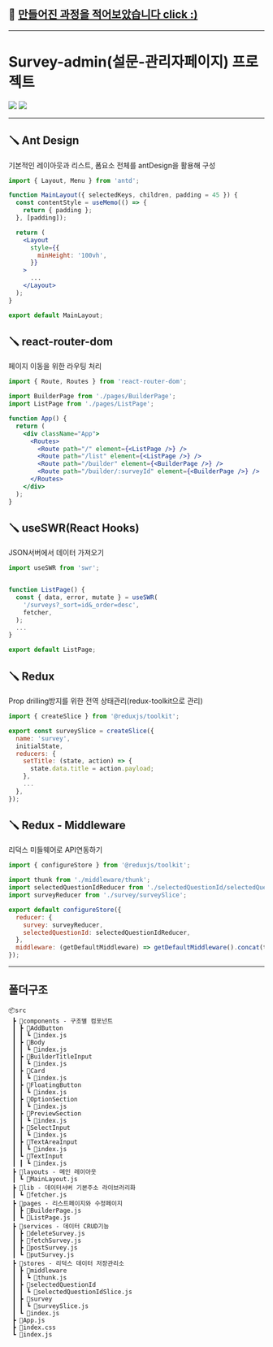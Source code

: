 ## 📝 [만들어진 과정을 적어보았습니다 click :)](https://velog.io/@aoh1223/SurveyProjectadmin-%ED%81%B4%EB%A1%A0%EC%BD%94%EB%94%A9-%EC%A0%95%EB%A6%AC%ED%95%98%EA%B8%B0)

---

# Survey-admin(설문-관리자페이지) 프로젝트

<img src="https://user-images.githubusercontent.com/76725512/182094370-9547c841-1533-4cf0-87b4-9f723b025038.png" />

<img src="https://user-images.githubusercontent.com/76725512/182094350-b8c4c2d6-a13e-4b13-bc78-d47c97ebd25e.png" />

---

## 🪛 Ant Design

기본적인 레이아웃과 리스트, 폼요소 전체를 antDesign을 활용해 구성

```jsx
import { Layout, Menu } from 'antd';

function MainLayout({ selectedKeys, children, padding = 45 }) {
  const contentStyle = useMemo(() => {
    return { padding };
  }, [padding]);

  return (
    <Layout
      style={{
        minHeight: '100vh',
      }}
    >
      ...
    </Layout>
  );
}

export default MainLayout;
```

## 🪛 react-router-dom

페이지 이동을 위한 라우팅 처리

```jsx
import { Route, Routes } from 'react-router-dom';

import BuilderPage from './pages/BuilderPage';
import ListPage from './pages/ListPage';

function App() {
  return (
    <div className="App">
      <Routes>
        <Route path="/" element={<ListPage />} />
        <Route path="/list" element={<ListPage />} />
        <Route path="/builder" element={<BuilderPage />} />
        <Route path="/builder/:surveyId" element={<BuilderPage />} />
      </Routes>
    </div>
  );
}
```

## 🪛 useSWR(React Hooks)

JSON서버에서 데이터 가져오기

```jsx
import useSWR from 'swr';


function ListPage() {
  const { data, error, mutate } = useSWR(
    '/surveys?_sort=id&_order=desc',
    fetcher,
  );
  ...
}

export default ListPage;
```

## 🪛 Redux

Prop drilling방지를 위한 전역 상태관리(redux-toolkit으로 관리)

```jsx
import { createSlice } from '@reduxjs/toolkit';

export const surveySlice = createSlice({
  name: 'survey',
  initialState,
  reducers: {
    setTitle: (state, action) => {
      state.data.title = action.payload;
    },
    ...
  },
});
```

## 🪛 Redux - Middleware

리덕스 미들웨어로 API연동하기

```jsx
import { configureStore } from '@reduxjs/toolkit';

import thunk from './middleware/thunk';
import selectedQuestionIdReducer from './selectedQuestionId/selectedQuestionIdSlice';
import surveyReducer from './survey/surveySlice';

export default configureStore({
  reducer: {
    survey: surveyReducer,
    selectedQuestionId: selectedQuestionIdReducer,
  },
  middleware: (getDefaultMiddleware) => getDefaultMiddleware().concat(thunk),
});
```

---

## 폴더구조

```
📦src
 ┣ 📂components - 구조별 컴포넌트
 ┃ ┣ 📂AddButton
 ┃ ┃ ┗ 📜index.js
 ┃ ┣ 📂Body
 ┃ ┃ ┗ 📜index.js
 ┃ ┣ 📂BuilderTitleInput
 ┃ ┃ ┗ 📜index.js
 ┃ ┣ 📂Card
 ┃ ┃ ┗ 📜index.js
 ┃ ┣ 📂FloatingButton
 ┃ ┃ ┗ 📜index.js
 ┃ ┣ 📂OptionSection
 ┃ ┃ ┗ 📜index.js
 ┃ ┣ 📂PreviewSection
 ┃ ┃ ┗ 📜index.js
 ┃ ┣ 📂SelectInput
 ┃ ┃ ┗ 📜index.js
 ┃ ┣ 📂TextAreaInput
 ┃ ┃ ┗ 📜index.js
 ┃ ┗ 📂TextInput
 ┃ ┃ ┗ 📜index.js
 ┣ 📂layouts - 메인 레이아웃
 ┃ ┗ 📜MainLayout.js
 ┣ 📂lib - 데이터서버 기본주소 라이브러리화
 ┃ ┗ 📜fetcher.js
 ┣ 📂pages - 리스트페이지와 수정페이지
 ┃ ┣ 📜BuilderPage.js
 ┃ ┗ 📜ListPage.js
 ┣ 📂services - 데이터 CRUD기능
 ┃ ┣ 📜deleteSurvey.js
 ┃ ┣ 📜fetchSurvey.js
 ┃ ┣ 📜postSurvey.js
 ┃ ┗ 📜putSurvey.js
 ┣ 📂stores - 리덕스 데이터 저장관리소
 ┃ ┣ 📂middleware
 ┃ ┃ ┗ 📜thunk.js
 ┃ ┣ 📂selectedQuestionId
 ┃ ┃ ┗ 📜selectedQuestionIdSlice.js
 ┃ ┣ 📂survey
 ┃ ┃ ┗ 📜surveySlice.js
 ┃ ┗ 📜index.js
 ┣ 📜App.js
 ┣ 📜index.css
 ┗ 📜index.js
```
